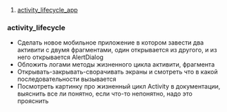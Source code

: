1. [activity_lifecycle_app](activity_lifecycle)



  ### activity_lifecycle <a name="activity_lifecycle"></a> 
 - Сделать новое мобильное приложение в котором завести два активити с двумя фрагментами, один открывается из другого, и из него открывается AlertDialog
 - Обложить логами методы жизненного цикла активити, фрагмента
 - Открывать-закрывать-сворачивать экраны и смотреть что в какой последовательности вызывается
 - Посмотреть картинку про жизненный цикл Activity в документации, выяснить все ли понятно, если что-то непонятно, надо это прояснить
